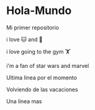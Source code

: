 # Hola-Mundo

Mi primer repositorio

i love 🐱 and 🐶

i love going to the gym 🏋️

i'm a fan of star wars and marvel

Ultima linea por el momento

Volviendo de las vacaciones

Una linea mas
